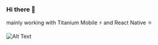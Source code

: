 ### Hi there 👋

mainly working with Titanium Mobile ⚡ and React Native ⚛️ 


![Alt Text](https://i.giphy.com/media/tIEAs3dArn9DO/giphy.webp)
